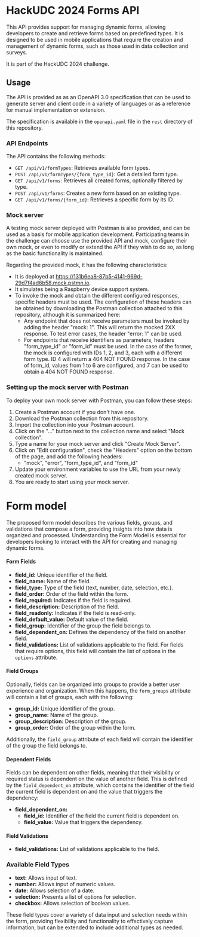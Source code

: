 # HackUDC 2024 Forms API

This API provides support for managing dynamic forms, allowing developers to create and retrieve
forms based on predefined types. It is designed to be used in mobile applications that require the
creation and management of dynamic forms, such as those used in data collection and surveys.

It is part of the HackUDC 2024 challenge.

## Usage

The API is provided as as an OpenAPI 3.0 specification that can be used to generate server and client
code in a variety of languages or as a reference for manual implementation or extension. 

The specification is available in the `openapi.yaml` file in the `rest` directory of this repository.

### API Endpoints

The API contains the following methods:

- `GET /api/v1/formTypes`: Retrieves available form types.
- `POST /api/v1/formTypes/{form_type_id}`: Get a detailed form type.
- `GET /api/v1/forms`: Retrieves all created forms, optionally filtered by type.
- `POST /api/v1/forms`: Creates a new form based on an existing type.
- `GET /api/v1/forms/{form_id}`: Retrieves a specific form by its ID.


### Mock server
A testing mock server deployed with Postman is also provided, and can be used as a basis for mobile application development. 
Participating teams in the challenge can choose use the provided API and mock, configure their own mock, or even to modify 
or extend the API if they wish to do so, as long as the basic functionality is maintained.

Regarding the provided mock, it has the following characteristics:

- It is deployed at https://131b6ea8-87b5-4141-969d-29d7f4ad6b58.mock.pstmn.io.
- It simulates being a Raspberry device support system.
- To invoke the mock and obtain the different configured responses, specific headers must be used.
  The configuration of these headers can be obtained by downloading the Postman collection attached
  to this repository, although it is summarized here:
    - Any endpoint that does not receive parameters must be invoked by adding the header "mock: 1".
      This will return the mocked 2XX response. To test error cases, the header "error: 1" can be
      used.
    - For endpoints that receive identifiers as parameters, headers "form_type_id" or "form_id" must
      be used. In the case of the former, the mock is configured with IDs 1, 2, and 3, each with a
      different form type. ID 4 will return a 404 NOT FOUND response. In the case of form_id, values
      from 1 to 6 are configured, and 7 can be used to obtain a 404 NOT FOUND response.

### Setting up the mock server with Postman

To deploy your own mock server with Postman, you can follow these steps:

1. Create a Postman account if you don't have one.
2. Download the Postman collection from this repository.
3. Import the collection into your Postman account.
4. Click on the "..." button next to the collection name and select "Mock collection".
5. Type a name for your mock server and click "Create Mock Server".
6. Click on "Edit configuration", check the "Headers" option on the bottom of the page, and add the following headers:
    - "mock", "error", "form_type_id", and "form_id"
7. Update your environment variables to use the URL from your newly created mock server.
8. You are ready to start using your mock server.

# Form model

The proposed form model describes the various fields, groups, and validations that compose a form,
providing insights into how data is organized and processed. Understanding the Form Model is
essential
for developers looking to interact with the API for creating and managing dynamic forms.

#### Form Fields

- **field_id:** Unique identifier of the field.
- **field_name:** Name of the field.
- **field_type:** Type of the field (text, number, date, selection, etc.).
- **field_order:** Order of the field within the form.
- **field_required:** Indicates if the field is required.
- **field_description:** Description of the field.
- **field_readonly:** Indicates if the field is read-only.
- **field_default_value:** Default value of the field.
- **field_group:** Identifier of the group the field belongs to.
- **field_dependent_on:** Defines the dependency of the field on another field.
- **field_validations:** List of validations applicable to the field. For fields that require
  options, this field will contain the list of options in the `options` attribute.

#### Field Groups

Optionally, fields can be organized into groups to provide a better user experience and organization.
When this happens, the `form_groups` attribute will contain a list of groups, each with the following:

- **group_id:** Unique identifier of the group.
- **group_name:** Name of the group.
- **group_description:** Description of the group.
- **group_order:** Order of the group within the form.

Additionally, the `field_group` attribute of each field will contain the identifier of the group the
field belongs to.

#### Dependent Fields

Fields can be dependent on other fields, meaning that their visibility or required status is
dependent on the value of another field. This is defined by the `field_dependent_on` attribute, which
contains the identifier of the field the current field is dependent on and the value that triggers the
dependency:

- **field_dependent_on:**
  - **field_id:** Identifier of the field the current field is dependent on.
  - **field_value:** Value that triggers the dependency.

#### Field Validations

- **field_validations:** List of validations applicable to the field.

### Available Field Types

- **text:** Allows input of text.
- **number:** Allows input of numeric values.
- **date:** Allows selection of a date.
- **selection:** Presents a list of options for selection.
- **checkbox:** Allows selection of boolean values.

These field types cover a variety of data input and selection needs within the form, providing
flexibility and functionality to effectively capture information, but can be extended to include
additional types as needed.

